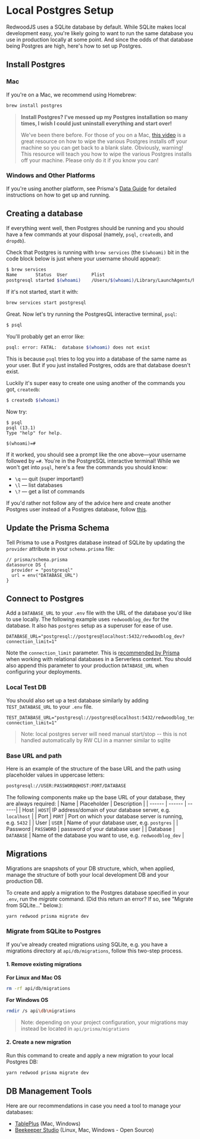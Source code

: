 # Local Postgres Setup

RedwoodJS uses a SQLite database by default. While SQLite makes local development easy, you're
likely going to want to run the same database you use in production locally at some point. And since the odds of that database being Postgres are high, here's how to set up Postgres.

## Install Postgres
### Mac
If you're on a Mac, we recommend using Homebrew:

```bash
brew install postgres
```

> **Install Postgres? I've messed up my Postgres installation so many times, I wish I could just uninstall everything and start over!**
> 
> We've been there before. For those of you on a Mac, [this video](https://www.youtube.com/watch?v=1aybOgni7lI) is a great resource on how to wipe the various Postgres installs off your machine so you can get back to a blank slate.
> Obviously, warning! This resource will teach you how to wipe the various Postgres installs off your machine. Please only do it if you know you can!

### Windows and Other Platforms
If you're using another platform, see Prisma's [Data Guide](https://www.prisma.io/docs/guides/database-workflows/setting-up-a-database/postgresql) for detailed instructions on how to get up and running. 

## Creating a database

If everything went well, then Postgres should be running and you should have a few commands at your disposal (namely, `psql`, `createdb`, and `dropdb`). 

Check that Postgres is running with `brew services` (the `$(whoami)` bit in the code block below is just where your username should appear):

```bash
$ brew services
Name       Status  User         Plist
postgresql started $(whoami)    /Users/$(whoami)/Library/LaunchAgents/homebrew.mxcl.postgresql.plist
```

If it's not started, start it with:

```bash
brew services start postgresql
```

Great. Now let's try running the PostgresQL interactive terminal, `psql`:

```bash
$ psql
```

You'll probably get an error like:

```bash
psql: error: FATAL:  database $(whoami) does not exist
```

This is because `psql` tries to log you into a database of the same name as your user. But if you just installed Postgres, odds are that database doesn't exist. 

Luckily it's super easy to create one using another of the commands you got, `createdb`:

```bash
$ createdb $(whoami)
```

Now try:

```
$ psql
psql (13.1)
Type "help" for help.

$(whoami)=#
```

If it worked, you should see a prompt like the one above&mdash;your username followed by `=#`. You're in the PostgreSQL interactive terminal! While we won't get into `psql`, here's a few the commands you should know: 

- `\q` &mdash; quit (super important!)
- `\l` &mdash; list databases
- `\?` &mdash; get a list of commands

If you'd rather not follow any of the advice here and create another Postgres user instead of a Postgres database, follow [this](https://www.digitalocean.com/community/tutorials/how-to-install-and-use-postgresql-on-ubuntu-18-04#step-3-%E2%80%94-creating-a-new-role).

## Update the Prisma Schema

Tell Prisma to use a Postgres database instead of SQLite by updating the `provider` attribute in your
`schema.prisma` file:

```prisma
// prisma/schema.prisma
datasource DS {
  provider = "postgresql"
  url = env("DATABASE_URL")
}
```

## Connect to Postgres

Add a `DATABASE_URL` to your `.env` file with the URL of the database you'd like to use locally. The
following example uses `redwoodblog_dev` for the database. It also has `postgres` setup as a
superuser for ease of use.
```env
DATABASE_URL="postgresql://postgres@localhost:5432/redwoodblog_dev?connection_limit=1"
```

Note the `connection_limit` parameter. This is [recommended by Prisma](https://www.prisma.io/docs/reference/tools-and-interfaces/prisma-client/deployment#recommended-connection-limit) when working with
relational databases in a Serverless context. You should also append this parameter to your production
`DATABASE_URL` when configuring your deployments.

### Local Test DB
You should also set up a test database similarly by adding `TEST_DATABASE_URL` to your `.env` file.
```env
TEST_DATABASE_URL="postgresql://postgres@localhost:5432/redwoodblog_test?connection_limit=1"
```

> Note: local postgres server will need manual start/stop -- this is not handled automatically by RW CLI in a manner similar to sqlite

### Base URL and path

Here is an example of the structure of the base URL and the path using placeholder values in uppercase letters:
```bash
postgresql://USER:PASSWORD@HOST:PORT/DATABASE
```
The following components make up the base URL of your database, they are always required:
| Name | Placeholder | Description |
| ------ | ------ | ------|
| Host | `HOST`| IP address/domain of your database server, e.g. `localhost` |
| Port | `PORT` | Port on which your database server is running, e.g. `5432` |
| User | `USER` | Name of your database user, e.g. `postgres` |
| Password | `PASSWORD` | password of your database user |
| Database | `DATABASE` | Name of the database you want to use, e.g. `redwoodblog_dev` |

## Migrations
Migrations are snapshots of your DB structure, which, when applied, manage the structure of both your local development DB and your production DB.

To create and apply a migration to the Postgres database specified in your `.env`, run the _migrate_ command. (Did this return an error? If so, see "Migrate from SQLite..." below.):
```bash
yarn redwood prisma migrate dev
```

### Migrate from SQLite to Postgres
If you've already created migrations using SQLite, e.g. you have a migrations directory at `api/db/migrations`, follow this two-step process.

#### 1. Remove existing migrations
**For Linux and Mac OS**
```bash
rm -rf api/db/migrations
```

**For Windows OS**
```bash
rmdir /s api\db\migrations
```

> Note: depending on your project configuration, your migrations may instead be located in `api/prisma/migrations`

#### 2. Create a new migration
Run this command to create and apply a new migration to your local Postgres DB:
```bash
yarn redwood prisma migrate dev
```

## DB Management Tools
Here are our recommendations in case you need a tool to manage your databases:
- [TablePlus](https://tableplus.com/) (Mac, Windows)
- [Beekeeper Studio](https://www.beekeeperstudio.io/) (Linux, Mac, Windows - Open Source)
